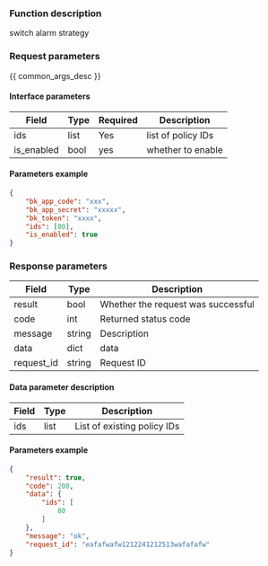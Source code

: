 ### Function description

switch alarm strategy

### Request parameters

{{ common_args_desc }}

#### Interface parameters

| Field | Type | Required | Description |
| --------- | ---- | ---- | ---------- |
| ids | list | Yes | list of policy IDs |
| is_enabled | bool | yes | whether to enable |

#### Parameters example

```json
{
    "bk_app_code": "xxx",
    "bk_app_secret": "xxxxx",
    "bk_token": "xxxx",
    "ids": [80],
    "is_enabled": true
}
```

### Response parameters

| Field | Type | Description |
| ---------- | ------ | ------------ |
| result | bool | Whether the request was successful |
| code | int | Returned status code |
| message | string | Description |
| data | dict | data |
| request_id | string | Request ID |

#### Data parameter description

| Field | Type | Description |
| --------- | ------ | ---------- |
| ids | list | List of existing policy IDs |

#### Parameters example

```json
{
    "result": true,
    "code": 200,
    "data": {
        "ids": [
            80
        ]
    },
    "message": "ok",
    "request_id": "eafafwafw1212241212513wafafafw"
}
```

